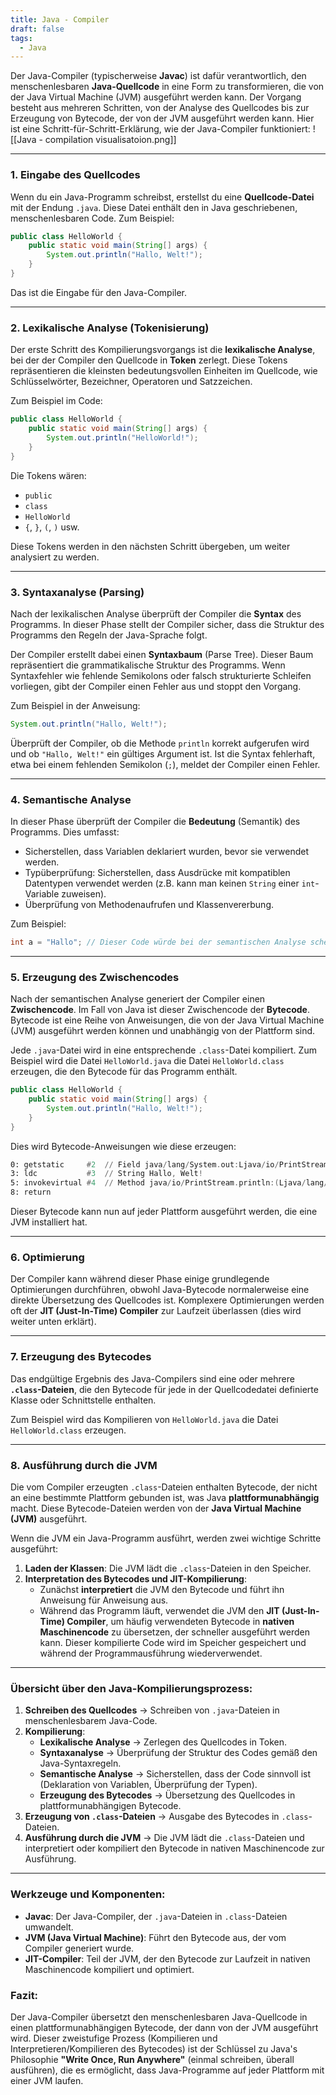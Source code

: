 ```yaml
---
title: Java - Compiler
draft: false
tags:
  - Java
---
```

Der Java-Compiler (typischerweise **Javac**) ist dafür verantwortlich, den menschenlesbaren **Java-Quellcode** in eine Form zu transformieren, die von der Java Virtual Machine (JVM) ausgeführt werden kann. Der Vorgang besteht aus mehreren Schritten, von der Analyse des Quellcodes bis zur Erzeugung von Bytecode, der von der JVM ausgeführt werden kann. Hier ist eine Schritt-für-Schritt-Erklärung, wie der Java-Compiler funktioniert:
![[Java - compilation visualisatoion.png]]

---

### 1. **Eingabe des Quellcodes**
Wenn du ein Java-Programm schreibst, erstellst du eine **Quellcode-Datei** mit der Endung `.java`. Diese Datei enthält den in Java geschriebenen, menschenlesbaren Code. Zum Beispiel:

```java
public class HelloWorld {
    public static void main(String[] args) {
        System.out.println("Hallo, Welt!");
    }
}
```

Das ist die Eingabe für den Java-Compiler.

---

### 2. **Lexikalische Analyse (Tokenisierung)**
Der erste Schritt des Kompilierungsvorgangs ist die **lexikalische Analyse**, bei der der Compiler den Quellcode in **Token** zerlegt. Diese Tokens repräsentieren die kleinsten bedeutungsvollen Einheiten im Quellcode, wie Schlüsselwörter, Bezeichner, Operatoren und Satzzeichen.

Zum Beispiel im Code:

```java
public class HelloWorld {
    public static void main(String[] args) {
        System.out.println("HelloWorld!");
    }
}
```

Die Tokens wären:
- `public`
- `class`
- `HelloWorld`
- `{`, `}`, `(`, `)` usw.

Diese Tokens werden in den nächsten Schritt übergeben, um weiter analysiert zu werden.

---

### 3. **Syntaxanalyse (Parsing)**
Nach der lexikalischen Analyse überprüft der Compiler die **Syntax** des Programms. In dieser Phase stellt der Compiler sicher, dass die Struktur des Programms den Regeln der Java-Sprache folgt.

Der Compiler erstellt dabei einen **Syntaxbaum** (Parse Tree). Dieser Baum repräsentiert die grammatikalische Struktur des Programms. Wenn Syntaxfehler wie fehlende Semikolons oder falsch strukturierte Schleifen vorliegen, gibt der Compiler einen Fehler aus und stoppt den Vorgang.

Zum Beispiel in der Anweisung:

```java
System.out.println("Hallo, Welt!");
```

Überprüft der Compiler, ob die Methode `println` korrekt aufgerufen wird und ob `"Hallo, Welt!"` ein gültiges Argument ist. Ist die Syntax fehlerhaft, etwa bei einem fehlenden Semikolon (`;`), meldet der Compiler einen Fehler.

---

### 4. **Semantische Analyse**
In dieser Phase überprüft der Compiler die **Bedeutung** (Semantik) des Programms. Dies umfasst:
- Sicherstellen, dass Variablen deklariert wurden, bevor sie verwendet werden.
- Typüberprüfung: Sicherstellen, dass Ausdrücke mit kompatiblen Datentypen verwendet werden (z.B. kann man keinen `String` einer `int`-Variable zuweisen).
- Überprüfung von Methodenaufrufen und Klassenvererbung.

Zum Beispiel:

```java
int a = "Hallo"; // Dieser Code würde bei der semantischen Analyse scheitern, da der Typ nicht übereinstimmt.
```

---

### 5. **Erzeugung des Zwischencodes**
Nach der semantischen Analyse generiert der Compiler einen **Zwischencode**. Im Fall von Java ist dieser Zwischencode der **Bytecode**. Bytecode ist eine Reihe von Anweisungen, die von der Java Virtual Machine (JVM) ausgeführt werden können und unabhängig von der Plattform sind.

Jede `.java`-Datei wird in eine entsprechende `.class`-Datei kompiliert. Zum Beispiel wird die Datei `HelloWorld.java` die Datei `HelloWorld.class` erzeugen, die den Bytecode für das Programm enthält.

```java
public class HelloWorld {
    public static void main(String[] args) {
        System.out.println("Hallo, Welt!");
    }
}
```

Dies wird Bytecode-Anweisungen wie diese erzeugen:

```asm
0: getstatic     #2  // Field java/lang/System.out:Ljava/io/PrintStream;
3: ldc           #3  // String Hallo, Welt!
5: invokevirtual #4  // Method java/io/PrintStream.println:(Ljava/lang/String;)V
8: return
```

Dieser Bytecode kann nun auf jeder Plattform ausgeführt werden, die eine JVM installiert hat.

---

### 6. **Optimierung**
Der Compiler kann während dieser Phase einige grundlegende Optimierungen durchführen, obwohl Java-Bytecode normalerweise eine direkte Übersetzung des Quellcodes ist. Komplexere Optimierungen werden oft der **JIT (Just-In-Time) Compiler** zur Laufzeit überlassen (dies wird weiter unten erklärt).

---

### 7. **Erzeugung des Bytecodes**
Das endgültige Ergebnis des Java-Compilers sind eine oder mehrere **`.class`-Dateien**, die den Bytecode für jede in der Quellcodedatei definierte Klasse oder Schnittstelle enthalten.

Zum Beispiel wird das Kompilieren von `HelloWorld.java` die Datei `HelloWorld.class` erzeugen.

---

### 8. **Ausführung durch die JVM**
Die vom Compiler erzeugten `.class`-Dateien enthalten Bytecode, der nicht an eine bestimmte Plattform gebunden ist, was Java **plattformunabhängig** macht. Diese Bytecode-Dateien werden von der **Java Virtual Machine (JVM)** ausgeführt.

Wenn die JVM ein Java-Programm ausführt, werden zwei wichtige Schritte ausgeführt:
1. **Laden der Klassen**: Die JVM lädt die `.class`-Dateien in den Speicher.
2. **Interpretation des Bytecodes und JIT-Kompilierung**:
   - Zunächst **interpretiert** die JVM den Bytecode und führt ihn Anweisung für Anweisung aus.
   - Während das Programm läuft, verwendet die JVM den **JIT (Just-In-Time) Compiler**, um häufig verwendeten Bytecode in **nativen Maschinencode** zu übersetzen, der schneller ausgeführt werden kann. Dieser kompilierte Code wird im Speicher gespeichert und während der Programmausführung wiederverwendet.

---

### Übersicht über den Java-Kompilierungsprozess:

1. **Schreiben des Quellcodes** → Schreiben von `.java`-Dateien in menschenlesbarem Java-Code.
2. **Kompilierung**:
   - **Lexikalische Analyse** → Zerlegen des Quellcodes in Token.
   - **Syntaxanalyse** → Überprüfung der Struktur des Codes gemäß den Java-Syntaxregeln.
   - **Semantische Analyse** → Sicherstellen, dass der Code sinnvoll ist (Deklaration von Variablen, Überprüfung der Typen).
   - **Erzeugung des Bytecodes** → Übersetzung des Quellcodes in plattformunabhängigen Bytecode.
3. **Erzeugung von `.class`-Dateien** → Ausgabe des Bytecodes in `.class`-Dateien.
4. **Ausführung durch die JVM** → Die JVM lädt die `.class`-Dateien und interpretiert oder kompiliert den Bytecode in nativen Maschinencode zur Ausführung.

---

### Werkzeuge und Komponenten:

- **Javac**: Der Java-Compiler, der `.java`-Dateien in `.class`-Dateien umwandelt.
- **JVM (Java Virtual Machine)**: Führt den Bytecode aus, der vom Compiler generiert wurde.
- **JIT-Compiler**: Teil der JVM, der den Bytecode zur Laufzeit in nativen Maschinencode kompiliert und optimiert.

### Fazit:
Der Java-Compiler übersetzt den menschenlesbaren Java-Quellcode in einen plattformunabhängigen Bytecode, der dann von der JVM ausgeführt wird. Dieser zweistufige Prozess (Kompilieren und Interpretieren/Kompilieren des Bytecodes) ist der Schlüssel zu Java's Philosophie **"Write Once, Run Anywhere"** (einmal schreiben, überall ausführen), die es ermöglicht, dass Java-Programme auf jeder Plattform mit einer JVM laufen.